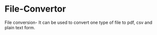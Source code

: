 # File-Convertor

File conversion-
It can be used to convert one type of file to pdf, csv and plain text form.

